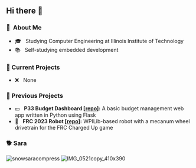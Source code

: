 ## Hi there 👋

### 🤔 &nbsp;About Me
- 🎓️ &nbsp; Studying Computer Engineering at Illinois Institute of Technology
- 📚 &nbsp; Self-studying embedded development

### 📂 Current Projects
- ❌ &nbsp; None

### 📁 Previous Projects
- 💵 &nbsp; **P33 Budget Dashboard [[repo](https://github.com/lucix0/p33-budget-dashboard)]:** A basic budget management web app written in Python using Flask
- 🤖 &nbsp; **FRC 2023 Robot [[repo]([https://github.com/lucix0/p33-budget-dashboard](https://github.com/lucix0/FRC-2023-EagleArmy3488-Mecanum))]:** WPILib-based robot with a mecanum wheel drivetrain for the FRC Charged Up game

### 🐕 Sara
![snowsaracompress](https://github.com/lucix0/lucix0/assets/72232214/a1d5d578-e57f-4204-ad4a-736ebb8363d6)
![IMG_0521copy_410x390](https://github.com/lucix0/lucix0/assets/72232214/29fd3729-505f-4a49-b20e-32757c688434)


